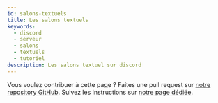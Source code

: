```yaml
---
id: salons-textuels
title: Les salons textuels
keywords:
  - discord
  - serveur
  - salons
  - textuels
  - tutoriel
description: Les salons textuel sur discord
---
```

Vous voulez contribuer à cette page ? Faites une pull request sur [notre repository GitHub](https://github.com/discordfr/wiki). Suivez les instructions sur [notre page dédiée](https://discord.fr/wiki/contribuer).
